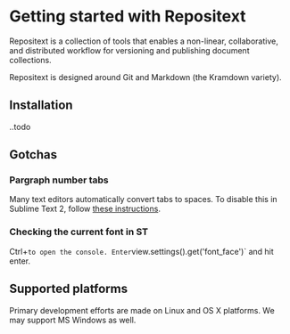 # Getting started with Repositext

Repositext is a collection of tools that enables a non-linear, collaborative,
and distributed workflow for versioning and publishing document collections.

Repositext is designed around Git and Markdown (the Kramdown variety).

## Installation

..todo

## Gotchas

### Pargraph number tabs

Many text editors automatically convert tabs to spaces. To disable this in Sublime Text 2, follow [these instructions](http://www.sublimetext.com/docs/2/indentation.html).

### Checking the current font in ST

Ctrl+` to open the console. Enter `view.settings().get('font_face')` and hit enter.

## Supported platforms

Primary development efforts are made on Linux and OS X platforms.
We may support MS Windows as well.
